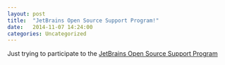 ```yaml
---
layout: post
title:  "JetBrains Open Source Support Program!"
date:   2014-11-07 14:24:00
categories: Uncategorized
---
```


Just trying to participate to the [JetBrains Open Source Support Program][JetBrainsOpenSourceProgram]

[JetBrainsOpenSourceProgram]: https://www.jetbrains.com/eforms/openSourceRequest.action?licenseRequest=IIOSL#
